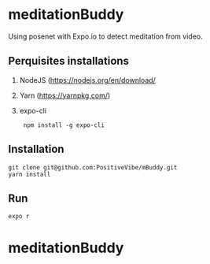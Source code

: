 # meditationBuddy
Using posenet with Expo.io to detect meditation from video. 

## Perquisites installations

1. NodeJS (https://nodejs.org/en/download/
2. Yarn (https://yarnpkg.com/)
3. expo-cli
        
        npm install -g expo-cli

## Installation

    git clone git@github.com:PositiveVibe/mBuddy.git
    yarn install

## Run

    expo r


# meditationBuddy
